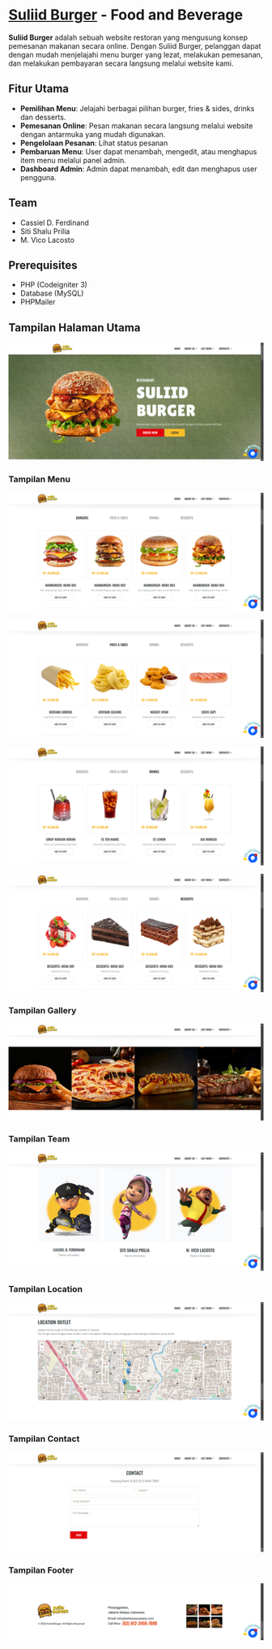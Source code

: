 # [Suliid Burger](https://terbawasuasana.com/burger-uas/) - Food and Beverage
**Suliid Burger** adalah sebuah website restoran yang mengusung konsep pemesanan makanan secara online. Dengan Suliid Burger, pelanggan dapat dengan mudah menjelajahi menu burger yang lezat, melakukan pemesanan, dan melakukan pembayaran secara langsung melalui website kami.

## Fitur Utama
- **Pemilihan Menu**: Jelajahi berbagai pilihan burger, fries & sides, drinks dan desserts.
- **Pemesanan Online**: Pesan makanan secara langsung melalui website dengan antarmuka yang mudah digunakan.
- **Pengelolaan Pesanan**: Lihat status pesanan
- **Pembaruan Menu**: User dapat menambah, mengedit, atau menghapus item menu melalui panel admin.
- **Dashboard Admin**: Admin dapat menambah, edit dan menghapus user pengguna.

## Team
- Cassiel D. Ferdinand
- Siti Shalu Prilia
- M. Vico Lacosto

## Prerequisites
- PHP (Codeigniter 3)
- Database (MySQL)
- PHPMailer

## Tampilan Halaman Utama
![Tampilan Halaman Utama](https://raw.githubusercontent.com/cssdnnf/UAS-WEBPrograming/main/screenshot/Home.png)

### Tampilan Menu
![Tampilan Menu Burger](./screenshot/Menu%20Burger.png)

![Tampilan Menu Fires Sides](./screenshot/Menu%20Fries%20Sides.png)

![Tampilan Menu Drinks](./screenshot/Menu%20Drinks.png)

![Tampilan Menu Desserts](./screenshot/Menu%20Desserts.png)

### Tampilan Gallery
![Tampilan Gallery](./screenshot/Gallery.png)

### Tampilan Team
![Tampilan Team](./screenshot/Team.png)

### Tampilan Location
![Tampilan Location](./screenshot/Location.png)

### Tampilan Contact
![Tampilan Contact](./screenshot/Contact.png)

### Tampilan Footer
![Tampilan Contact](./screenshot/footer.png)
